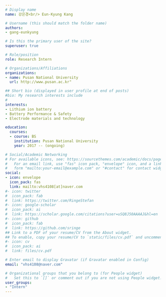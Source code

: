 ```yaml
---
# Display name
name: 강은경<br/> Eun-Kyung Kang

# Username (this should match the folder name)
authors:
- gang-eunkyung

# Is this the primary user of the site?
superuser: true

# Role/position
role: Research Intern

# Organizations/Affiliations
organizations:
- name: Pusan National University
  url: http://www.pusan.ac.kr"

## Short bio (displayed in user profile at end of posts)
#bio: My research interests include 
#
interests:
- Lithium ion battery
- Battery Performance & Safety
- Electrode materials and technology

education:
  courses:
  - course: BS
    institution: Pusan National University
    year: 2017 -- (ongoing)

# Social/Academic Networking
# For available icons, see: https://sourcethemes.com/academic/docs/page-builder/#icons
#   For an email link, use "fas" icon pack, "envelope" icon, and a link in the
#   form "mailto:your-email@example.com" or "#contact" for contact widget.
social:
- icon: envelope
  icon_pack: fas
  link: mailto:vhs4108[at]naver.com
#- icon: twitter
#  icon_pack: fab
#  link: https://twitter.com/RingeStefan
#- icon: google-scholar
#  icon_pack: ai
#  link: https://scholar.google.com/citations?user=uSQ8J50AAAAJ&hl=en
#- icon: github
#  icon_pack: fab
#  link: https://github.com/sringe
## Link to a PDF of your resume/CV from the About widget.
## To enable, copy your resume/CV to `static/files/cv.pdf` and uncomment the lines below.
#- icon: cv
#  icon_pack: ai
#  link: files/cv.pdf

# Enter email to display Gravatar (if Gravatar enabled in Config)
email: "vhs4108@naver.com"

# Organizational groups that you belong to (for People widget)
#   Set this to `[]` or comment out if you are not using People widget.
user_groups:
- "Intern"
---
```



